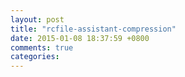```yaml
---
layout: post
title: "rcfile-assistant-compression"
date: 2015-01-08 18:37:59 +0800
comments: true
categories: 
---
```

